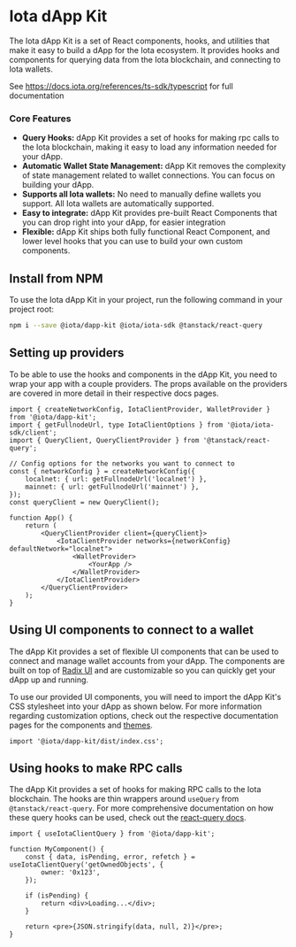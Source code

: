 # Iota dApp Kit

The Iota dApp Kit is a set of React components, hooks, and utilities that make it easy to build a
dApp for the Iota ecosystem. It provides hooks and components for querying data from the Iota
blockchain, and connecting to Iota wallets.

See https://docs.iota.org/references/ts-sdk/typescript for full documentation

### Core Features

- **Query Hooks:** dApp Kit provides a set of hooks for making rpc calls to the Iota blockchain,
  making it easy to load any information needed for your dApp.
- **Automatic Wallet State Management:** dApp Kit removes the complexity of state management related
  to wallet connections. You can focus on building your dApp.
- **Supports all Iota wallets:** No need to manually define wallets you support. All Iota wallets are
  automatically supported.
- **Easy to integrate:** dApp Kit provides pre-built React Components that you can drop right into
  your dApp, for easier integration
- **Flexible:** dApp Kit ships both fully functional React Component, and lower level hooks that you
  can use to build your own custom components.

## Install from NPM

To use the Iota dApp Kit in your project, run the following command in your project root:

```sh npm2yarn
npm i --save @iota/dapp-kit @iota/iota-sdk @tanstack/react-query
```

## Setting up providers

To be able to use the hooks and components in the dApp Kit, you need to wrap your app with a couple
providers. The props available on the providers are covered in more detail in their respective docs
pages.

```tsx
import { createNetworkConfig, IotaClientProvider, WalletProvider } from '@iota/dapp-kit';
import { getFullnodeUrl, type IotaClientOptions } from '@iota/iota-sdk/client';
import { QueryClient, QueryClientProvider } from '@tanstack/react-query';

// Config options for the networks you want to connect to
const { networkConfig } = createNetworkConfig({
	localnet: { url: getFullnodeUrl('localnet') },
	mainnet: { url: getFullnodeUrl('mainnet') },
});
const queryClient = new QueryClient();

function App() {
	return (
		<QueryClientProvider client={queryClient}>
			<IotaClientProvider networks={networkConfig} defaultNetwork="localnet">
				<WalletProvider>
					<YourApp />
				</WalletProvider>
			</IotaClientProvider>
		</QueryClientProvider>
	);
}
```

## Using UI components to connect to a wallet

The dApp Kit provides a set of flexible UI components that can be used to connect and manage wallet
accounts from your dApp. The components are built on top of
[Radix UI](https://www.radix-ui.com/primitives) and are customizable so you can quickly get your
dApp up and running.

To use our provided UI components, you will need to import the dApp Kit's CSS stylesheet into your
dApp as shown below. For more information regarding customization options, check out the respective
documentation pages for the components and [themes](https://docs.iota.org/references/ts-sdk/dapp-kit/themes).

```tsx
import '@iota/dapp-kit/dist/index.css';
```

## Using hooks to make RPC calls

The dApp Kit provides a set of hooks for making RPC calls to the Iota blockchain. The hooks are thin
wrappers around `useQuery` from `@tanstack/react-query`. For more comprehensive documentation on how
these query hooks can be used, check out the
[react-query docs](https://tanstack.com/query/latest/docs/react/overview).

```tsx
import { useIotaClientQuery } from '@iota/dapp-kit';

function MyComponent() {
	const { data, isPending, error, refetch } = useIotaClientQuery('getOwnedObjects', {
		owner: '0x123',
	});

	if (isPending) {
		return <div>Loading...</div>;
	}

	return <pre>{JSON.stringify(data, null, 2)}</pre>;
}
```
